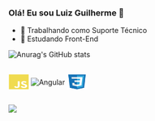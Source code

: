 ### Olá! Eu sou Luiz Guilherme 👋

- 🔭 Trabalhando como Suporte Técnico 
- 🌱 Estudando Front-End

![Anurag's GitHub stats](https://github-readme-stats.vercel.app/api?username=LuizGuilherme16&show_icons=true&theme=radical)

<div style="display: inline_block"><br>
  <img align="center" alt="JS" height="30" width="40" src="https://raw.githubusercontent.com/devicons/devicon/master/icons/javascript/javascript-plain.svg">
  <img align="center" alt="Angular" height="30" width="40" src="https://cdn.jsdelivr.net/gh/devicons/devicon/icons/angularjs/angularjs-original.svg"
  <img align="center" alt="Rafa-HTML" height="30" width="40" src="https://raw.githubusercontent.com/devicons/devicon/master/icons/html5/html5-original.svg">
  <img align="center" alt="Rafa-CSS" height="30" width="40" src="https://raw.githubusercontent.com/devicons/devicon/master/icons/css3/css3-original.svg">
  
</div>
  
  ##
 

 <div>
  <a href="https://www.linkedin.com/in/luiz-guilherme-5355121a7/" target="_blank"><img src="https://img.shields.io/badge/-LinkedIn-%230077B5?style=for-the-badge&logo=linkedin&logoColor=white" target="_blank"></a> 
  </div>
